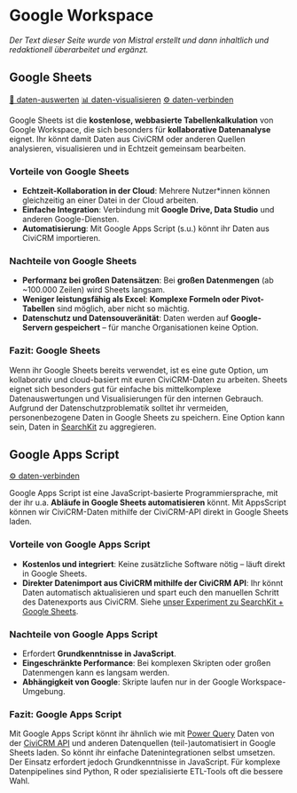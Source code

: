 # Google Workspace
*Der Text dieser Seite wurde von Mistral erstellt und dann inhaltlich und redaktionell überarbeitet und ergänzt.*


## Google Sheets
[🔢 daten-auswerten](./../datenlebenszyklus.html#daten-auswerten) [📊 daten-visualisieren](./../datenlebenszyklus.html#daten-visualisieren) [⚙️ daten-verbinden](./../datenlebenszyklus.html#daten-verbinden)

Google Sheets ist die **kostenlose, webbasierte Tabellenkalkulation** von Google Workspace, die sich besonders für **kollaborative Datenanalyse** eignet. Ihr könnt damit Daten aus CiviCRM oder anderen Quellen analysieren, visualisieren und in Echtzeit gemeinsam bearbeiten.

### Vorteile von Google Sheets
- **Echtzeit-Kollaboration in der Cloud**: Mehrere Nutzer\*innen können gleichzeitig an einer Datei in der Cloud arbeiten.
- **Einfache Integration**: Verbindung mit **Google Drive, Data Studio** und anderen Google-Diensten.
- **Automatisierung**: Mit Google Apps Script (s.u.) könnt ihr Daten aus CiviCRM importieren.

### Nachteile von Google Sheets
- **Performanz bei großen Datensätzen**: Bei **großen Datenmengen** (ab ~100.000 Zeilen) wird Sheets langsam.
- **Weniger leistungsfähig als Excel**: **Komplexe Formeln oder Pivot-Tabellen** sind möglich, aber nicht so mächtig.
- **Datenschutz und Datensouveränität**: Daten werden auf **Google-Servern gespeichert** – für manche Organisationen keine Option.

### Fazit: Google Sheets
Wenn ihr Google Sheets bereits verwendet, ist es eine gute Option, um kollaborativ und cloud-basiert mit euren CiviCRM-Daten zu arbeiten. Sheets eignet sich besonders gut für einfache bis mittelkomplexe Datenauswertungen und Visualisierungen für den internen Gebrauch. 
Aufgrund der Datenschutzproblematik solltet ihr vermeiden, personenbezogene Daten in Google Sheets zu speichern. Eine Option kann sein, Daten in [SearchKit](./civicrm-searchkit-chartkit.md) zu aggregieren. 


## Google Apps Script
[⚙️ daten-verbinden](./../datenlebenszyklus.html#daten-verbinden)

Google Apps Script ist eine JavaScript-basierte Programmiersprache, mit der ihr u.a. **Abläufe in Google Sheets automatisieren** könnt. Mit AppsScript können wir CiviCRM-Daten mithilfe der CiviCRM-API direkt in Google Sheets laden. 

### Vorteile von Google Apps Script
- **Kostenlos und integriert**: Keine zusätzliche Software nötig – läuft direkt in Google Sheets.
- **Direkter Datenimport aus CiviCRM mithilfe der CiviCRM API**: Ihr könnt Daten automatisch aktualisieren und spart euch den manuellen Schritt des Datenexports aus CiviCRM. Siehe [unser Experiment zu SearchKit + Google Sheets](./../experimente/searchkit-tabellenkalkulation.md). 

### Nachteile von Google Apps Script
- Erfordert **Grundkenntnisse in JavaScript**.
- **Eingeschränkte Performance**: Bei komplexen Skripten oder großen Datenmengen kann es langsam werden.
- **Abhängigkeit von Google**: Skripte laufen nur in der Google Workspace-Umgebung.

### Fazit: Google Apps Script
Mit Google Apps Script könnt ihr ähnlich wie mit [Power Query](./tabellenkalkulation.md#power-query) Daten von der [CiviCRM API](./civicrm-api.md) und anderen Datenquellen (teil-)automatisiert in Google Sheets laden. So könnt ihr einfache Datenintegrationen selbst umsetzen. Der Einsatz erfordert jedoch Grundkenntnisse in JavaScript. Für komplexe Datenpipelines sind Python, R oder spezialisierte ETL-Tools oft die bessere Wahl.
